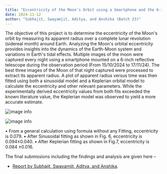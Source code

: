 ```yaml
---
title: "Eccentricity of the Moon's Orbit using a Smartphone and the 6-inch telescope"
date: 2024-11-12
author: "Subhajit, Swayamjit, Aditya, and Anshika (Batch 23)"
---
```

The objective of this project is to determine the eccentricity of the Moon's orbit by measuring its apparent radius over a complete lunar revolution (sidereal month) around Earth. Analyzing the Moon's orbital eccentricity provides insights into the dynamics of the Earth-Moon system and variations in Earth's tidal effects. Multiple images of the moon were captured every night using a smartphone mounted on a 6-inch reflective telescope during the observation period (From 15/10/2024 to 17/11/24). The best three images of the Moon of that night captured were processed to extract its apparent radius. A plot of apparent radius versus time was then fitted using both a sinusoidal model and a Keplerian orbital model to calculate the eccentricity and other relevant parameters. While the experimentally derived eccentricity values from both fits exceeded the known literature value, the Keplerian model was observed to yield a more accurate estimate.

![image info](/posts/Eccentricity_of_moon_smartphone/Photo1.jpg)

![image info](/posts/Eccentricity_of_moon_smartphone/Photo2.jpg)

•	From a general calculation using formula without any Fitting, eccentricity is 0.079.
•	After Sinusoidal fitting as shown in Fig. 6, eccentricity is 0.094±0.040.
•	After Keplerian fitting as shown in Fig.7, eccentricity is 0.084 ±0.016.

The final submissions including the findings and analysis are given here –
- [Report by Subhajit, Swayamjit, Aditya, and Anshika](posts/Eccentricity_of_moon_report.pdf).
